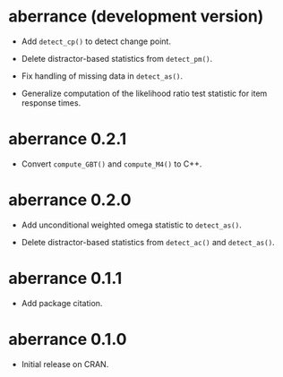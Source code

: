 # aberrance (development version)

* Add `detect_cp()` to detect change point.

* Delete distractor-based statistics from `detect_pm()`.

* Fix handling of missing data in `detect_as()`.

* Generalize computation of the likelihood ratio test statistic for item response times.

# aberrance 0.2.1

* Convert `compute_GBT()` and `compute_M4()` to C++.

# aberrance 0.2.0

* Add unconditional weighted omega statistic to `detect_as()`.

* Delete distractor-based statistics from `detect_ac()` and `detect_as()`.

# aberrance 0.1.1

* Add package citation.

# aberrance 0.1.0

* Initial release on CRAN.
